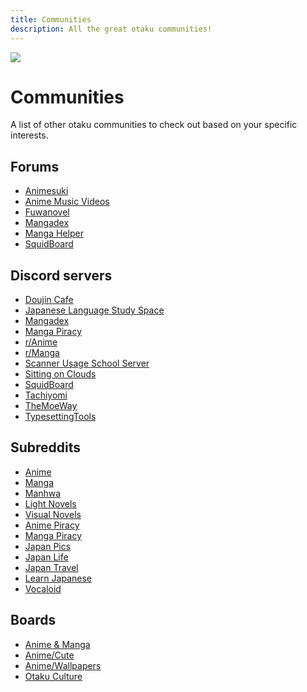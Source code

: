 ```yaml
---
title: Communities
description: All the great otaku communities!
---
```


![](https://cdn.apollo.moe/img/comms.png)

# Communities

A list of other otaku communities to check out based on your specific interests.

## Forums

- [Animesuki](https://forums.animesuki.com/)
- [Anime Music Videos](https://www.animemusicvideos.org/forum/)
- [Fuwanovel](https://forums.fuwanovel.net/)
- [Mangadex](https://forums.mangadex.org/)
- [Manga Helper](https://mangahelpers.com/)
- [SquidBoard](https://www.squid-board.org/)

## Discord servers

- [Doujin Cafe](https://discord.gg/doujincafe)
- [Japanese Language Study Space](https://discord.gg/jlss)
- [Mangadex](https://discord.com/invite/mangadex)
- [Manga Piracy](https://discord.com/invite/ZgMtAyxFSU)
- [r/Anime](https://discord.gg/r-anime)
- [r/Manga](https://discord.com/invite/manga)
- [Scanner Usage School Server](https://discord.com/invite/NCzxVB9)
- [Sitting on Clouds](https://discord.gg/x23SFbE)
- [SquidBoard](https://discord.gg/ATjPbzR)
- [Tachiyomi](https://discord.com/invite/tachiyomi)
- [TheMoeWay](https://discord.com/invite/nhqjydaR8j)
- [TypesettingTools](https://discord.com/invite/AZaVyPr)

## Subreddits

- [Anime](https://www.reddit.com/r/anime)
- [Manga](https://www.reddit.com/r/manga)
- [Manhwa](https://www.reddit.com/r/manhwa)
- [Light Novels](https://www.reddit.com/r/LightNovels/)
- [Visual Novels](https://www.reddit.com/r/visualnovels/)
- [Anime Piracy](https://www.reddit.com/r/animepiracy)
- [Manga Piracy](https://www.reddit.com/r/mangapiracy/)
- [Japan Pics](https://www.reddit.com/r/japanpics/)
- [Japan Life](https://www.reddit.com/r/japanlife/)
- [Japan Travel](https://www.reddit.com/r/JapanTravel/)
- [Learn Japanese](https://www.reddit.com/r/LearnJapanese)
- [Vocaloid](https://www.reddit.com/r/vocaloid/)

## Boards

- [Anime & Manga](https://boards.4channel.org/a/) <Badge type="warning" text="R" />
- [Anime/Cute](https://boards.4channel.org/c/catalog) <Badge type="warning" text="R" />
- [Anime/Wallpapers](https://boards.4channel.org/w/catalog) <Badge type="warning" text="R" />
- [Otaku Culture](https://boards.4channel.org/jp/catalog) <Badge type="danger" text="R+" />
